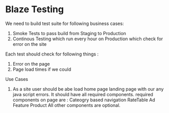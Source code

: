 # Blaze Testing

We need to build test suite for following business cases:
1. Smoke Tests to pass build from Staging to Production
2. Continous Testing which run every hour on Production which check for error on the site

Each test should check for following things :
1. Error on the page
2. Page load times if we could

Use Cases
1. As a site user should be abe load home page landing page with our any java script errors. It should have all required components. required components on page are :
Cateogry based navigation
RateTable
Ad
Feature Product
All other components are optional.


